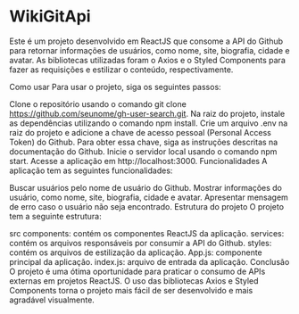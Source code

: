 # WikiGitApi

Este é um projeto desenvolvido em ReactJS que consome a API do Github para retornar informações de usuários, como nome, site, biografia, cidade e avatar. As bibliotecas utilizadas foram o Axios e o Styled Components para fazer as requisições e estilizar o conteúdo, respectivamente.

Como usar
Para usar o projeto, siga os seguintes passos:

Clone o repositório usando o comando git clone https://github.com/seunome/gh-user-search.git.
Na raiz do projeto, instale as dependências utilizando o comando npm install.
Crie um arquivo .env na raiz do projeto e adicione a chave de acesso pessoal (Personal Access Token) do Github. Para obter essa chave, siga as instruções descritas na documentação do Github.
Inicie o servidor local usando o comando npm start.
Acesse a aplicação em http://localhost:3000.
Funcionalidades
A aplicação tem as seguintes funcionalidades:

Buscar usuários pelo nome de usuário do Github.
Mostrar informações do usuário, como nome, site, biografia, cidade e avatar.
Apresentar mensagem de erro caso o usuário não seja encontrado.
Estrutura do projeto
O projeto tem a seguinte estrutura:

src
components: contém os componentes ReactJS da aplicação.
services: contém os arquivos responsáveis por consumir a API do Github.
styles: contém os arquivos de estilização da aplicação.
App.js: componente principal da aplicação.
index.js: arquivo de entrada da aplicação.
Conclusão
O projeto é uma ótima oportunidade para praticar o consumo de APIs externas em projetos ReactJS. O uso das bibliotecas Axios e Styled Components torna o projeto mais fácil de ser desenvolvido e mais agradável visualmente.
